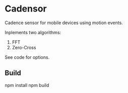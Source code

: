 # Cadensor
Cadence sensor for mobile devices using motion events.  

Inplements two algorithms:
1. FFT
2. Zero-Cross

See code for options.

## Build
npm install
npm build